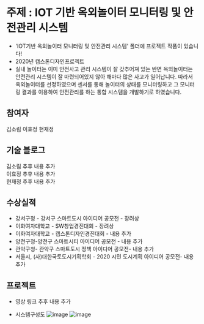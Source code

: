 # 주제 : IOT 기반 옥외놀이터 모니터링 및 안전관리 시스템
* 'IOT기반 옥외놀이터 모니터링 및 안전관리 시스템' 폴더에 프로젝트 작품이 있습니다!
* 2020년 캡스톤디자인프로젝트
* 실내 놀이터는 이미 안전사고 관리 시스템이 잘 갖추어져 있는 반면 옥외놀이터는 안전관리 시스템이 잘 마련되어있지 않아 해마다 많은 사고가 일어납니다. 따라서 옥외놀이터를 선정하였으며 센서를 통해 놀이터의 상태를 모니터링하고 그 모니터링 결과를 이용하여 안전관리를 하는 통합 시스템을 개발하기로 하였습니다. 

## 참여자
김소림 이효정 현재정
  
## 기술 블로그
김소림 추후 내용 추가
<br>
이효정 추후 내용 추가
<br>
현재정 추후 내용 추가

## 수상실적
* 강서구청 - 강서구 스마트도시 아이디어 공모전 - 장려상
* 이화여자대학교 - SW창업경진대회 - 장려상
* 이화여자대학교 - 캡스톤디자인경진대회 - 내용 추가
* 양천구청-양천구 스마트시티 아이디어 공모전 - 내용 추가
* 관악구청- 관악구 스마트도시 정책 아이디어 공모전- 내용 추가
* 서울시, (사)대한국토도시기획학회 - 2020 시민 도시계획 아이디어 공모전- 내용 추가

## 프로젝트
* 영상 링크
추후 내용 추가

* 시스템구성도
![image](https://user-images.githubusercontent.com/55250126/98443438-953e8400-214e-11eb-80d9-a6df05f444f0.png)
![image](https://user-images.githubusercontent.com/55250126/98443834-68d83700-2151-11eb-9df6-d5aea50cded7.png)


